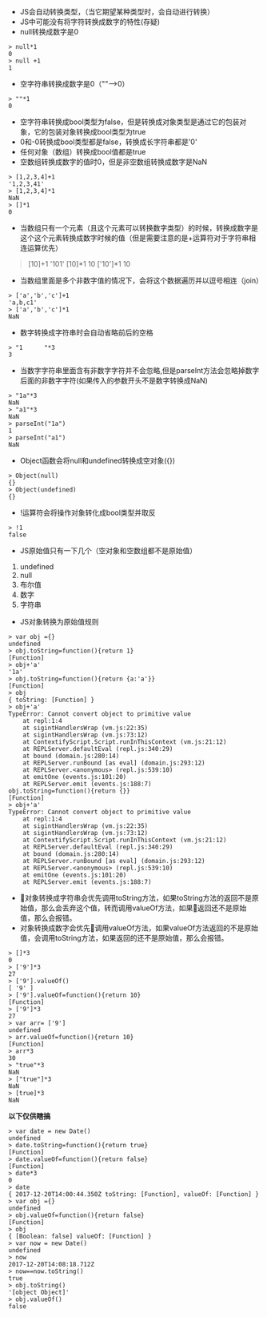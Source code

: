 - JS会自动转换类型，（当它期望某种类型时，会自动进行转换）
- JS中可能没有将字符转换成数字的特性(存疑)
- null转换成数字是0
```
> null*1
0
> null +1
1
```
- 空字符串转换成数字是0（""-->0）
```
> ""*1
0
```
- 空字符串转换成bool类型为false，但是转换成对象类型是通过它的包装对象，它的包装对象转换成bool类型为true 
- 0和-0转换成bool类型都是false，转换成长字符串都是'0'
- 任何对象（数组）转换成bool值都是true
- 空数组转换成数字的值时0，但是非空数组转换成数字是NaN
```
> [1,2,3,4]+1
'1,2,3,41'
> [1,2,3,4]*1
NaN
> []*1
0
```
- 当数组只有一个元素（且这个元素可以转换数字类型）的时候，转换成数字是这个这个元素转换成数字时候的值（但是需要注意的是+运算符对于字符串相连运算优先）
> [10]+1
'101'
> [10]*1
10
> ['10']*1
10

- 当数组里面是多个非数字值的情况下，会将这个数据遍历并以逗号相连（join）
```
> ['a','b','c']+1
'a,b,c1'
> ['a','b','c']*1
NaN
```
- 数字转换成字符串时会自动省略前后的空格
```
> "1      "*3
3
```
- 当数字字符串里面含有非数字字符并不会忽略,但是parseInt方法会忽略掉数字后面的非数字字符(如果传入的参数开头不是数字转换成NaN)
```
> "1a"*3
NaN
> "a1"*3
NaN
> parseInt("1a")
1
> parseInt("a1")
NaN
```
- Object函数会将null和undefined转换成空对象({})
```
> Object(null)
{}
> Object(undefined)
{}
```
- !运算符会将操作对象转化成bool类型并取反
```
> !1
false
```
- JS原始值只有一下几个（空对象和空数组都不是原始值）
1. undefined
1. null
1. 布尔值
1. 数字
1. 字符串
- JS对象转换为原始值规则
```
> var obj ={}
undefined
> obj.toString=function(){return 1}
[Function]
> obj+'a'
'1a'
> obj.toString=function(){return {a:'a'}}
[Function]
> obj
{ toString: [Function] }
> obj+'a'
TypeError: Cannot convert object to primitive value
    at repl:1:4
    at sigintHandlersWrap (vm.js:22:35)
    at sigintHandlersWrap (vm.js:73:12)
    at ContextifyScript.Script.runInThisContext (vm.js:21:12)
    at REPLServer.defaultEval (repl.js:340:29)
    at bound (domain.js:280:14)
    at REPLServer.runBound [as eval] (domain.js:293:12)
    at REPLServer.<anonymous> (repl.js:539:10)
    at emitOne (events.js:101:20)
    at REPLServer.emit (events.js:188:7)
obj.toString=function(){return {}}
[Function]
> obj+'a'
TypeError: Cannot convert object to primitive value
    at repl:1:4
    at sigintHandlersWrap (vm.js:22:35)
    at sigintHandlersWrap (vm.js:73:12)
    at ContextifyScript.Script.runInThisContext (vm.js:21:12)
    at REPLServer.defaultEval (repl.js:340:29)
    at bound (domain.js:280:14)
    at REPLServer.runBound [as eval] (domain.js:293:12)
    at REPLServer.<anonymous> (repl.js:539:10)
    at emitOne (events.js:101:20)
    at REPLServer.emit (events.js:188:7)
```
- 对象转换成字符串会优先调用toString方法，如果toString方法的返回不是原始值，那么会丢弃这个值，转而调用valueOf方法，如果返回还不是原始值，那么会报错。
- 对象转换成数字会优先调用valueOf方法，如果valueOf方法返回的不是原始值，会调用toString方法，如果返回的还不是原始值，那么会报错。
```
> []*3
0
> ['9']*3
27
> ['9'].valueOf()
[ '9' ]
> ['9'].valueOf=function(){return 10}
[Function]
> ['9']*3
27
> var arr= ['9']
undefined
> arr.valueOf=function(){return 10}
[Function]
> arr*3
30
> "true"*3
NaN
> ["true"]*3
NaN
> [true]*3
NaN
```
**以下仅供瞎搞**
```
> var date = new Date()
undefined
> date.toString=function(){return true}
[Function]
> date.valueOf=function(){return false}
[Function]
> date*3
0
> date
{ 2017-12-20T14:00:44.350Z toString: [Function], valueOf: [Function] }
> var obj ={}
undefined
> obj.valueOf=function(){return false}
[Function]
> obj
{ [Boolean: false] valueOf: [Function] }
> var now = new Date()
undefined
> now
2017-12-20T14:08:18.712Z
> now==now.toString()
true
> obj.toString()
'[object Object]'
> obj.valueOf()
false
```